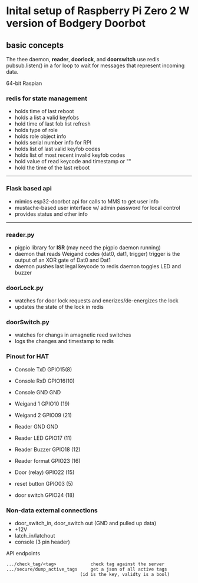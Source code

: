 # Inital setup of Raspberry Pi Zero 2 W version of Bodgery Doorbot

## basic concepts

The thee daemon, **reader**, **doorlock**, and **doorswitch** use redis pubsub.listen() in a 
for loop to wait for messages that represent incoming data.  

64-bit Raspian

### redis for state management
- holds time of last reboot
- holds a list a valid keyfobs
- hold time of last fob list refresh
- holds type of role
- holds role object info
- holds serial number info for RPI
- holds list of last valid keyfob codes
- holds list of most recent invalid keyfob codes
- hold value of read keycode and timestamp or ""
- hold the time of the last reboot
    
---
### Flask based api

- mimics esp32-doorbot api for calls to MMS to get user info
- mustache-based user interface w/ admin password
    for local control
- provides status and other info
---

### reader.py

- pigpio library for **ISR** (may need the pigpio daemon running)
- daemon that reads Weigand codes (dat0, dat1, trigger)
        trigger is the output of an XOR gate of Dat0 and Dat1
- daemon pushes last legal keycode to redis
    daemon toggles LED and buzzer

### doorLock.py

- watches for door lock requests and enerizes/de-energizes the lock
- updates the state of the lock in redis

### doorSwitch.py

- watches for changs in amagnetic reed switches
- logs the changes and timestamp to redis

### Pinout for HAT  

- Console TxD     GPIO15(8)
- Console RxD     GPIO16(10)
- Console GND     GND

- Weigand 1       GPIO10 (19)
- Weigand 2       GPIO09 (21)
- Reader GND      GND
- Reader LED      GPIO17 (11)
- Reader Buzzer   GPIO18 (12)
- Reader format   GPIO23 (16)
- Door (relay)    GPIO22 (15)
- reset button    GPIO03 (5)
- door switch     GPIO24 (18)



### Non-data external connections
- door_switch_in, door_switch out (GND and pulled up data)
- +12V
- latch_in/latchout
- console (3 pin header)

API endpoints

    .../check_tag/<tag>             check tag against the server
    .../secure/dump_active_tags     get a json of all active tags 
                                (id is the key, validty is a bool)

    

